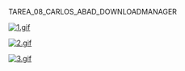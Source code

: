 TAREA_08_CARLOS_ABAD_DOWNLOADMANAGER

[![1.gif](https://i.postimg.cc/mkxGxYvT/1.gif)](https://postimg.cc/S2GPCMQP)

[![2.gif](https://i.postimg.cc/1R6QGdFX/2.gif)](https://postimg.cc/Jt1vmPPC)

[![3.gif](https://i.postimg.cc/WbvPX7mn/3.gif)](https://postimg.cc/Z0VgqpMB)


